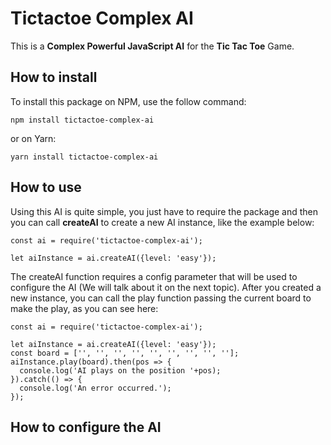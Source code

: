 # Tictactoe Complex AI

This is a **Complex Powerful JavaScript AI** for the **Tic Tac Toe** Game. 

## How to install

To install this package on NPM, use the follow command:
```
npm install tictactoe-complex-ai
```
or on Yarn:
```
yarn install tictactoe-complex-ai
```

## How to use

Using this AI is quite simple, you just have to require the package and then you can call **createAI** to create a new AI instance, like the example below:
```
const ai = require('tictactoe-complex-ai');

let aiInstance = ai.createAI({level: 'easy'});
```
The createAI function requires a config parameter that will be used to configure the AI (We will talk about it on the next topic). After you created a new instance, you can call the play function passing the current board to make the play, as you can see here:
```
const ai = require('tictactoe-complex-ai');

let aiInstance = ai.createAI({level: 'easy'});
const board = ['', '', '', '', '', '', '', '', ''];
aiInstance.play(board).then(pos => {
  console.log('AI plays on the position '+pos);
}).catch(() => {
  console.log('An error occurred.');
});
```
## How to configure the AI

